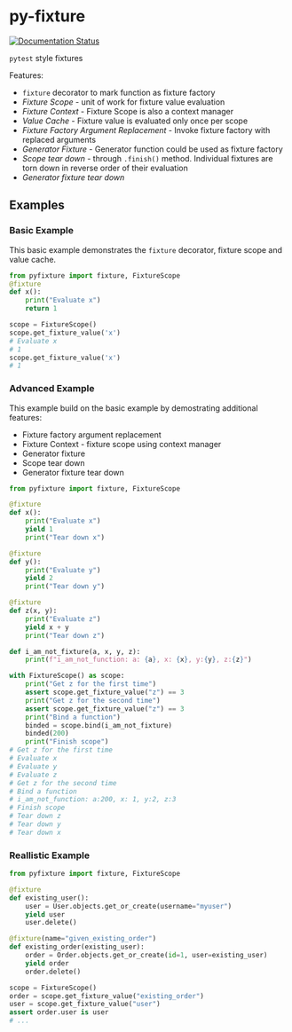 # py-fixture

[![Documentation Status](https://readthedocs.org/projects/py-fixture/badge/?version=latest)](https://py-fixture.readthedocs.io/en/latest/?badge=latest)

`pytest` style fixtures

Features:

* `fixture` decorator to mark function as fixture factory
* *Fixture Scope* - unit of work for fixture value evaluation
* *Fixture Context* - Fixture Scope is also a context manager
* *Value Cache* - Fixture value is evaluated only once per scope
* *Fixture Factory Argument Replacement* - Invoke fixture factory with replaced arguments
* *Generator Fixture* - Generator function could be used as fixture factory
* *Scope tear down* - through `.finish()` method. Individual fixtures are torn down in reverse order of their evaluation
* *Generator fixture tear down*

## Examples

### Basic Example

This basic example demonstrates the `fixture` decorator, fixture scope and value cache.

```python
from pyfixture import fixture, FixtureScope
@fixture
def x():
    print("Evaluate x")
    return 1

scope = FixtureScope()
scope.get_fixture_value('x')
# Evaluate x
# 1
scope.get_fixture_value('x')
# 1
```

### Advanced Example

This example build on the basic example by demostrating additional features:

* Fixture factory argument replacement
* Fixture Context - fixture scope using context manager
* Generator fixture
* Scope tear down
* Generator fixture tear down

```python
from pyfixture import fixture, FixtureScope

@fixture
def x():
    print("Evaluate x")
    yield 1
    print("Tear down x")

@fixture
def y():
    print("Evaluate y")
    yield 2
    print("Tear down y")

@fixture
def z(x, y):
    print("Evaluate z")
    yield x + y
    print("Tear down z")

def i_am_not_fixture(a, x, y, z):
    print(f"i_am_not_function: a: {a}, x: {x}, y:{y}, z:{z}")

with FixtureScope() as scope:
    print("Get z for the first time")
    assert scope.get_fixture_value("z") == 3
    print("Get z for the second time")
    assert scope.get_fixture_value("z") == 3
    print("Bind a function")
    binded = scope.bind(i_am_not_fixture)
    binded(200)
    print("Finish scope")
# Get z for the first time
# Evaluate x
# Evaluate y
# Evaluate z
# Get z for the second time
# Bind a function
# i_am_not_function: a:200, x: 1, y:2, z:3
# Finish scope
# Tear down z
# Tear down y
# Tear down x
```

### Reallistic Example

```python
from pyfixture import fixture, FixtureScope

@fixture
def existing_user():
    user = User.objects.get_or_create(username="myuser")
    yield user
    user.delete()

@fixture(name="given_existing_order")
def existing_order(existing_user):
    order = Order.objects.get_or_create(id=1, user=existing_user)
    yield order
    order.delete()

scope = FixtureScope()
order = scope.get_fixture_value("existing_order")
user = scope.get_fixture_value("user")
assert order.user is user
# ...

```
